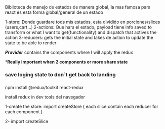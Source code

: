 Biblioteca de manejo de estados de manera global, la mas famosa para react es esta
forma global/general de un estado

1-store: Donde guardare tods mis estados, esta dividido en porciones/slices (users,cart...)
2-actions: Que hara el estado, payload tiene info saved to transform or what I want to get(functionality) and dispatch that actives the action
3-reducers: gets the initial state and takes de action to update the state to be able to render

***Provider*** contains the components where I will apply the redux

***Really important when 2 components or more share state** 
### save loging state to don´t get back to landing
### 

npm install @redux/toolkit react-redux

install redux in dev tools del navegador

1-create the store: import createStore {
    each slice contain each reducer for each component
}

2- import createSlice 